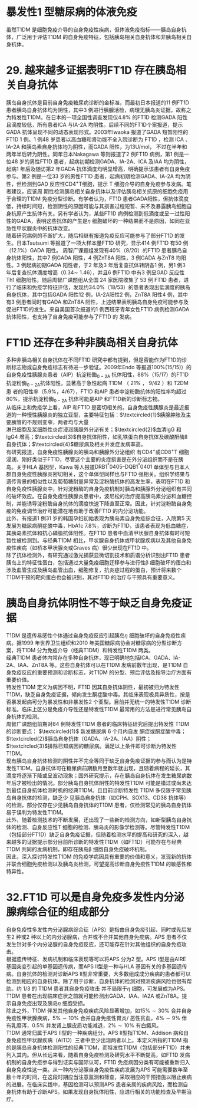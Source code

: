 # 暴发性1 型糖尿病的体液免疫  
虽然T1DM 是细胞免疫介导的自身免疫性疾病，但体液免疫指标——胰岛自身抗体，广泛用于评估T1DM 的自身免疫特征，包括胰岛相关自身抗体和非胰岛相关自身抗体。  
# 29. 越来越多证据表明FT1D 存在胰岛相关自身抗体  
胰岛自身抗体是目前自身免疫糖尿病诊断的金标准，而最初日本报道的11 例FT1D 患者胰岛自身抗体均为阴性，其中3 例进行胰腺活检，病理无胰岛炎证据，故称之为特发性T1DM。在日本的一项全国性调查发现仅$4.8\%$ 的FT1D 检测GADA 阳性且滴度较低，所有患者ICA 与IA-2A 均阴性。后续不同的FT1D个案报道，提示GADA 抗体呈现不同的动态表现形式。2003年Iwaoka 报道了GADA 短暂阳性的FT1D 1 例。1 例48 岁患者以高血糖和肾功能不全入院诊断为 FT1D ，检测 ICA 、 IA-2A 和胰岛素自身抗体均为阴性，而GADA 阳性，为$13\mathrm{U}/\mathrm{mol}$， 不过在半年和两年半后转为阴性。同年日本Nakagawa 等则报道了2 例FT1D 病例，第1 例是一位48 岁的男性FT1D 患者，起病初期检测GADA、IA-2A、ICA 及IAA 均为阴性，起病1 年后及随访第2 年GADA 抗体滴度均明显增高，明确提示该患者有自身免疫参与。第2 例是一位33 岁的男性FT1D 患者，起病初期检测GADA、IA-2A 均为阴性，但检测到GAD 反应性$\mathrm{CD4^{+}}$T细胞，提示 T  细胞介导的自身免疫参与发病。笔者建议，应该周 期性检测胰岛相关自身抗体以及评估胰岛相关抗原的细胞免疫用于合理的T1DM 免疫分型诊断。有学者认为，FT1D 患者GADA阳性，但抗体滴度低，持续时间短，检测阴性的原因可能与其损害过程短暂、来不及暴露胰岛细胞自身抗原产生抗体有关。另有学者认为，某些FT1D 病例检测到低滴度或呈一过性阳性的GADA，表明这些抗体的产生是$\eta$ 细胞破坏的一种结果而不是原因，如同在亚急性甲状腺炎中的抗体改变。  
随着研究病例的不断扩大，随后相继有报道免疫反应可能参与了部分FT1D 的发生。日本Tsutsumi 等报道了一项大样本量FT1D 研究，显示414 例FT1D 有50 例（$12.1\%$）GADA 阳性。 周智广课题组发现有$40\%$（8/20）的FT1D 患者胰岛自身抗体阳性，其中7 例GADA 阳性，4 例ZnT8A 阳性，3 例GADA 与ZnT8 均阳性。3 例起病初期GADA 阳性者，于2 年及3 年后复查抗体转阴各1 例，另1 例3 年后复查抗体滴度增高（$0.34\sim$ 1.46），并且6 例FT1D 中有3 例呈GAD 反应性Th1 细胞阳性。随后周智广课题组从全国 24  家医院收集了 53  例 FT1D  患者，进 行了临床和免疫学特征评估，发现约$34.0\%$（18/53）的患者表现出低滴度的胰岛自身抗体，其中包括GADA 阳性12 例，IA-2A阳性2 例，ZnT8A 阳性4 例，其中有3 例患者同时有GADA 和ZnT8A 阳性，上述结果表明胰岛自身免疫可能参与及促进FT1D的发生。来自美国首次报道的1 例西班牙青年女性FT1D 病例检测GADA 抗体阳性，也支持了自身免疫可能参与了FT1D 的 发病。  
# FT1D 还存在多种非胰岛相关自身抗体  
多种非胰岛相关自身抗体在不同FT1D 研究中都有提到，但是否能作为FT1D的诊断标志物或自身免疫标志有待进一步验证。2009年Endo 等报道$100\%\left(15/15\right)$）的自身免疫性胰腺炎患者（AIP）抗淀粉酶$_{0-2\mathrm{A}}$ 抗体阳性，$88\%$（15/17）的FT1D 抗淀粉酶$_{0-2\mathrm{A}}$抗体阳性，显著高于急性起病 T1DM （ $21\%$ ， 9/42 ）和 T2DM  患 者的阳性率（$5.9\%$，4/67），FT1D 和AIP 患者中淀粉酶抗体的阳性率均超过$80\%$，提示抗淀粉酶$_{0-2\mathrm{A}}$ 抗体可能是AIP 和FT1D新的诊断标志物。  
从临床上和免疫学上看，AIP 和FT1D 是密切相关的。自身免疫性胰腺炎是最近报道的一种慢性胰腺炎的独立亚型，主要特征包括：$\textcircled{1}$胰腺肿胀及主要胰管的不规则变窄，两者均与大量  
淋巴细胞及浆细胞性炎症浸润胰腺外分泌有关；$\textcircled{2}$血清IgG 和IgG4 增高；$\textcircled{3}$自身抗体阳性，如乳铁蛋白自身抗体及碳酸酐酶Ⅱ自身抗体；$\textcircled{4}$糖尿病及相关并发症发病率高。  
有研究报道，自身免疫性胰腺炎的胰岛和胰腺外分泌组织  有$\mathrm{CD4^{+}}$或$\mathrm{CD8^{+}T}$ 细胞浸润，刚好类似于FT1D，尽管这个主要的炎症损害是在外分泌组织而不是在胰岛。关于HLA 基因型，Kawa 等人报道$\mathrm{DRB1}^{*}0405–\mathrm{DQB1}^{*}0401$ 单体型与日本人群自身免疫性胰腺炎密切相关，这个单体型同样也与FT1D 强相关。组织学结果与遗传背景的相似性以及葡萄糖耐量异常及淀粉酶抗体的高发生率，表明在FT1D 和自身免疫性胰腺炎中，针对淀粉酶的自身免疫机制对胰岛和胰腺外分泌组织有共同的破坏效应。在自身免疫性胰腺炎患者中，波尼松的治疗提高胰岛素分泌和血糖控制，并能诱导淀粉酶自身抗体的滴度快速下降直至正常。因此，针对淀粉酶自身免疫的免疫调节治疗可能潜在地有助于改善FT1D 的内分泌功能。  
此外，有报道1 例31 岁的韩国孕妇初始表现为胰岛素自身免疫综合征，入院第5 天发展为糖尿病酮症酸中毒，HbA1c $7.8\%$，诊断为FT1D，该患者表现为低血糖症，其胰岛素抗体和抗心磷脂抗体阳性。在FT1D 患者中血清甲状腺自身抗体有时可短暂性被检测到。与经典T1DM 相比，甲状腺自身抗体或甲状腺疾病以及其他自身免疫性疾病（如桥本甲状腺炎或Graves 病）很少出现在FT1D 中。  
除了抗体检测外，有研究通过激光捕获显微切割技术和质谱分析识别出FT1D 患者胰岛上的特征性蛋白，包括通过大量免疫细胞迁移参与进行性β 细胞破坏的蛋白和涉及血管生成及胰岛血管出血，细胞修复，抗炎症过程的蛋白，预计将来数个T1DM干预的靶向蛋白也会被识别，其对FT1D 的治疗与干预具有重要意义。  
#  胰岛自身抗体阴性不等于缺乏自身免疫证据  
T1DM 是遗传易感性个体通过自身免疫反应引起胰岛$\eta$ 细胞破坏的自身免疫性疾病。据1999 年世界卫生组织和2010 年美国糖尿病协会对糖尿病的分型诊断方案，将T1DM 分为免疫介导（经典T1DM）和特发性T1DM 两类。  
经典T1DM 患者体内常存在多种自身抗体，现已明确地包括ICA、GADA、IA-2A、IAA、ZnT8A 等。这些自身抗体可以在T1DM 发病前数年出现，是T1DM 自身免疫反应的重要预测和诊断标志，对T1DM 的分型、预后评估及指导治疗方面有重要价值。  
特发性T1DM 定义为病因不明，FT1D 因其自身抗体阴性，最初被归为特发性T1DM，缺乏自身免疫证据，倾向发生酮症酸中毒。其临床表现极具异质性，按是否暴发起病可分为暴发性和非暴发性2 个亚型。目前并无统一的特发性T1DM 诊断标准。临床上区分是免疫介导性还是特发性T1DM 最常用的方法是进行常见胰岛自身抗体的检测。  
周智广课题组前期对84 例特发性T1DM 患者的临床特征研究后提出特发性 T1DM  的诊断要点： $\textcircled{1}$ 新发糖尿病 6  个月内自发 酮症或酮症酸中毒；$\textcircled{2}$胰岛自身抗体（GADA、IA-2A、IAA）阴性；$\textcircled{3}$排除已知病因的糖尿病。满足以上条件即可诊断为特发性T1DM。  
现有胰岛自身抗体检测的阴性并不完全等同于缺乏自身免疫证据的参与而认为是特发性T1DM。自身抗体可在糖尿病前期数月至数年就出现，且随着病程的延长，其滴度将逐渐下降或呈波动现象；国外研究提示，存在胰岛自身抗体在发生糖尿病数年后才被检出的情况。部分胰岛自身抗体阴性的特发性T1DM 可能是错过或尚未达到最佳自身抗体检测时机的经典T1DM。且目前诊断特发性 T1DM  多仅限于常见胰岛自身抗体的检测，缺乏少 见胰岛自身抗体（如CPH、SOX13、CD38 抗体等）的检测，部分仅存在少见胰岛自身抗体的T1DM 患者，仅检测常见的胰岛自身抗体易于误判为特发性T1DM。  
此外，随着检测技术的不断发展，还出现了一些新的检测方向，如新型胰岛自身抗体的检测、自身反应性T 细胞的检测、胰岛炎的影像学检测等。尽管特发性T1DM（包括部分FT1D）缺乏自身免疫证据，但随着检测水平的提高和研究的深入，越来越多的证据提示部分目前所诊断的特发性T1DM（如FT1D）可能存在与经典T1DM 共同的发病机制，即存在胰岛β 细胞自身免疫破坏机制。  
因此，深入探讨特发性T1DM 的免疫学病因具有重要的价值和意义，发现新的抗体并联合细胞免疫检测以及胰岛炎检测，可望提高诊断自身免疫性T1DM 的敏感性和特异性。  
# 32.FT1D 可以是自身免疫多发性内分泌腺病综合征的组成部分  
自身免疫性多发性内分泌腺病综合征（APS）是指由自身免疫引起、同时或先后发生2 种或2 种以上的内分泌腺病，合并或不合并其他自身免疫病。APS 患者不仅发生针对多个内分泌腺的自身免疫反应，还可能存在针对其他组织的自身免疫攻击。  
根据遗传特征、发病机制和临床表现等可以将APS 分为2 型。APS Ⅰ型是由AIRE 基因突变引起的单基因遗传病，而APS Ⅱ型是一种与HLA 基因有关的多基因遗传病。自身抗体的检测对诊断APS Ⅱ型非常重要，大多数组成成分疾病的患者都可以检测到相应的自身抗体。除了用于诊断，自身抗体的检测对预测疾病风险也很有帮助。约 1/3  的 T1DM  患者其自身免疫攻击 并不局限于$\eta$ 细胞，可发展成为APS。T1DM 患者在出现临床症状之前就可能检测出GADA、IAA、IA2A 或ZnT8A，提示自身免疫出现及胰岛$\eta$ 细胞受损。  
除此之外，T1DM 伴发其他自身免疫疾病风险显著增加，如$15\%\sim30\%$ 合并自身免疫性甲状腺疾病，$5\%\sim10\%$ 合并自身免疫性胃炎/ 恶性贫血，$4\%\sim9\%$ 伴有乳糜泻，$0.5\%$ 并发肾上腺皮质功能减退，$2\%\sim10\%$ 有白癜风。  
T1DM 通常归属于APS Ⅱ型的一种疾病组分。APS Ⅱ型指T1DM、Addison 病和自身免疫性甲状腺疾病（AITD）三者中至少出现两者以上。本定义所指的T1DM 指的是胰岛自身抗体检测阳性的经典T1DM，而特发性T1DM（包括部分FT1D）并未列入其内。但从长远来看，随着自身免疫检测及研究水平不断提高，如FT1D 发病机制的自身免疫参与得到证实与国际认可，FT1D 免疫病因分类有可能被重新归入自身免疫性这一类。从一种内分泌腺自身免疫性疾病发展为APS 可能需要数年至数十年的时间，在这段时期应当注意监测和筛查，采取相应的干预措施以阻止疾病的进展。在临床实践中，基因检测可以预测APS 患者亲属的疾病风险，而检测自身抗体有助于诊断APS。如果发现自身抗体阳性，应进行相关的功能检查及早期治疗。  
